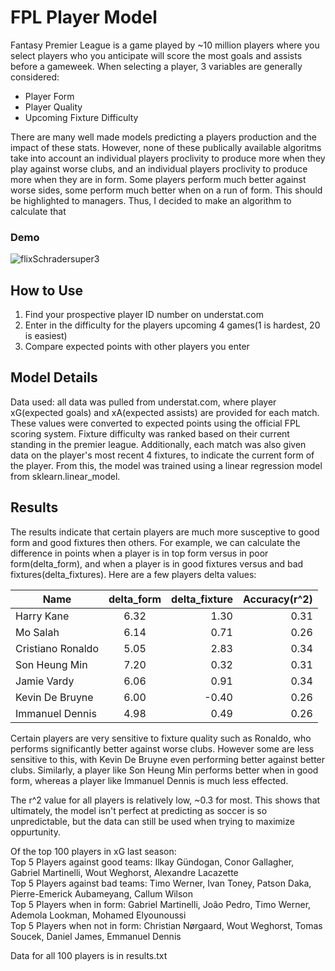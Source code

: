 # FPL Player Model

Fantasy Premier League is a game played by ~10 million players where you select players who you anticipate will score the most goals and assists before a gameweek. When selecting a player, 3 variables are generally considered:
 - Player Form
 - Player Quality
 - Upcoming Fixture Difficulty

There are many well made models predicting a players production and the impact of these stats. However, none of these publically available algoritms take into account an individual players proclivity to produce more when they play against worse clubs, and an individual players proclivity to produce more when they are in form. Some players perform much better against worse sides, some perform much better when on a run of form. This should be highlighted to managers. Thus, I decided to make an algorithm to calculate that

### Demo
![flixSchradersuper3](https://user-images.githubusercontent.com/85814674/175180886-b21692b4-d0c9-4969-a678-c5bf60786a0c.gif)


## How to Use
1. Find your prospective player ID number on understat.com
2. Enter in the difficulty for the players upcoming 4 games(1 is hardest, 20 is easiest)
3. Compare expected points with other players you enter

## Model Details
Data used: all data was pulled from understat.com, where player xG(expected goals) and xA(expected assists) are provided for each match. These values were converted to expected points using the official FPL scoring system. Fixture difficulty was ranked based on their current standing in the premier league. Additionally, each match was also given data on the player's most recent 4 fixtures, to indicate the current form of the player. From this, the model was trained using a linear regression model from sklearn.linear_model. 

## Results
The results indicate that certain players are much more susceptive to good form and good fixtures then others. For example, we can calculate the difference in points when a player is in top form versus in poor form(delta_form), and when a player is in good fixtures versus and bad fixtures(delta_fixtures). Here are a few players delta values:

| Name     | delta_form         | delta_fixture  | Accuracy(r^2)  |
| ------------- |:-------------:| -----:| ------:|
| Harry Kane   | 6.32 | 1.30 | 0.31 |
| Mo Salah      | 6.14     |   0.71 | 0.26 |
| Cristiano Ronaldo | 5.05      |    2.83 | 0.34 |
| Son Heung Min   | 7.20 | 0.32 | 0.31 |
| Jamie Vardy    | 6.06    |   0.91 | 0.34 |
| Kevin De Bruyne | 6.00      |    -0.40 | 0.26 |
| Immanuel Dennis   | 4.98 | 0.49 | 0.26


Certain players are very sensitive to fixture quality such as Ronaldo, who performs significantly better against worse clubs. However some are less sensitive to this, with Kevin De Bruyne even performing better against better clubs. Similarly, a player like Son Heung Min performs better when in good form, whereas a player like Immanuel Dennis is much less effected. 

The r^2 value for all players is relatively low, ~0.3 for most. This shows that ultimately, the model isn't perfect at predicting as soccer is so unpredictable, but the data can still be used when trying to maximize oppurtunity. 

Of the top 100 players in xG last season: <br />
Top 5 Players against good teams: Ilkay Gündogan, Conor Gallagher, Gabriel Martinelli, Wout Weghorst, Alexandre Lacazette <br />
Top 5 Players against bad teams: Timo Werner, Ivan Toney, Patson Daka, Pierre-Emerick Aubameyang, Callum Wilson <br />
Top 5 Players when in form: Gabriel Martinelli, João Pedro, Timo Werner, Ademola Lookman, Mohamed Elyounoussi <br />
Top 5 Players when not in form: Christian Nørgaard, Wout Weghorst, Tomas Soucek, Daniel James, Emmanuel Dennis <br />

Data for all 100 players is in results.txt

